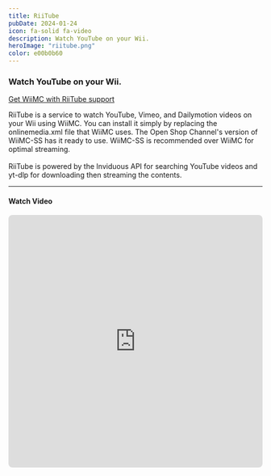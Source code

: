 ```yaml
---
title: RiiTube
pubDate: 2024-01-24
icon: fa-solid fa-video
description: Watch YouTube on your Wii.
heroImage: "riitube.png"
color: e00b0b60
---
```


### Watch YouTube on your Wii.

<a href="https://oscwii.org/library/app/wiimc-ss" class="btn btn-success" style="margin-top:5px; width:100%;"><i class="fa fa-download"></i> Get WiiMC with RiiTube support</a>

RiiTube is a service to watch YouTube, Vimeo, and Dailymotion videos on your Wii using WiiMC. You can
			install it simply by replacing the onlinemedia.xml file that WiiMC uses. The Open Shop Channel's version of
			WiiMC-SS has it ready to use. WiiMC-SS is recommended over WiiMC for optimal streaming.
			<br><br>
RiiTube is powered by the Inviduous API for searching YouTube videos and yt-dlp for downloading then
streaming the contents.

<hr>
<h4><i class="fa-brands fa-youtube" aria-hidden="true"></i> Watch Video</i></h4>
<iframe src="https://www.youtube.com/embed/16FYndYB3CA" frameborder="0" style="border-radius:8px;" width="100%" height="500"
					allow="autoplay; encrypted-media" allowfullscreen></iframe>

